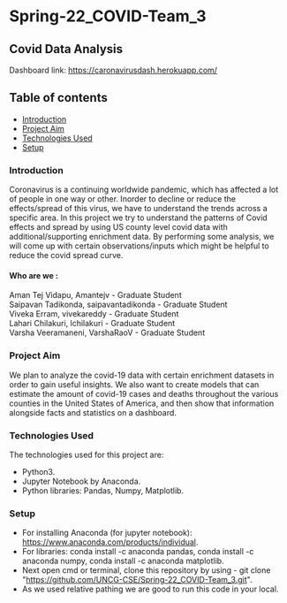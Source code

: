 # Spring-22_COVID-Team_3

## Covid Data Analysis
Dashboard link: https://caronavirusdash.herokuapp.com/

## Table of contents
* [Introduction](#introduction)
* [Project Aim](#project-aim)
* [Technologies Used](#technologies-used)
* [Setup](#setup)

### Introduction

Coronavirus is a continuing worldwide pandemic, which has affected a lot of people in one way or other. Inorder to decline or reduce the effects/spread of this virus, we have to understand the trends across a specific area. In this project we try to understand the patterns of Covid effects and spread by using US county level covid data with additional/supporting enrichment data. By performing some analysis, we will come up with certain observations/inputs which might be helpful to reduce the covid spread curve. 

#### Who are we :

Aman Tej Vidapu, Amantejv - Graduate Student <br>
Saipavan Tadikonda, saipavantadikonda - Graduate Student <br>
Viveka Erram, vivekareddy - Graduate Student <br>
Lahari Chilakuri, lchilakuri - Graduate Student <br>
Varsha Veeramaneni, VarshaRaoV - Graduate Student <br>

### Project Aim
We plan to analyze the covid-19 data with certain enrichment datasets in order to gain useful insights. We also want to create models that can estimate the amount of covid-19 cases and deaths throughout the various counties in the United States of America, and then show that information alongside facts and statistics on a dashboard.

### Technologies Used
The technologies used for this project are:
* Python3.
* Jupyter Notebook by Anaconda.
* Python libraries: Pandas, Numpy, Matplotlib.

### Setup
* For installing Anaconda (for jupyter notebook): https://www.anaconda.com/products/individual.
* For libraries: conda install -c anaconda pandas, conda install -c anaconda numpy, conda install -c anaconda matplotlib.
* Next open cmd or terminal, clone this repository by using - git clone "https://github.com/UNCG-CSE/Spring-22_COVID-Team_3.git".
* As we used relative pathing we are good to run this code in your local.
